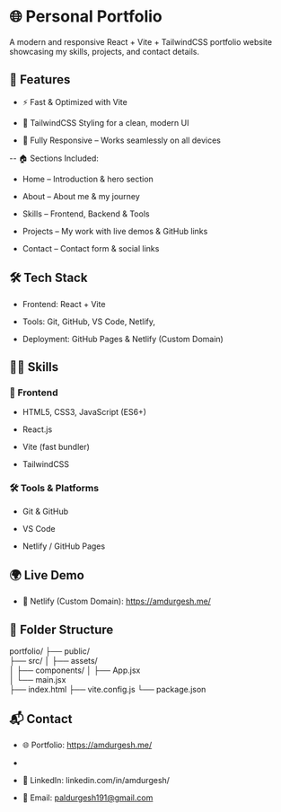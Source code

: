 # 🌐 Personal Portfolio
A modern and responsive React + Vite + TailwindCSS portfolio website showcasing my skills, projects, and contact details.

## 🚀 Features
- ⚡ Fast & Optimized with Vite

- 🎨 TailwindCSS Styling for a clean, modern UI

- 📱 Fully Responsive – Works seamlessly on all devices

-- 🏠 Sections Included:

  - Home – Introduction & hero section
  
  - About – About me & my journey
  
  - Skills – Frontend, Backend & Tools
  
  - Projects – My work with live demos & GitHub links
  
  - Contact – Contact form & social links

## 🛠️ Tech Stack
- Frontend: React + Vite
  
- Tools: Git, GitHub, VS Code, Netlify,
  
- Deployment: GitHub Pages & Netlify (Custom Domain)

## 🧑‍💻 Skills
### 🌟 Frontend
- HTML5, CSS3, JavaScript (ES6+)

- React.js

- Vite (fast bundler)

- TailwindCSS


### 🛠️ Tools & Platforms
- Git & GitHub

- VS Code

- Netlify / GitHub Pages


## 🌍 Live Demo
- 🔗 Netlify (Custom Domain): https://amdurgesh.me/

## 📂 Folder Structure

portfolio/
 ├── public/         
 ├── src/
 │   ├── assets/     
 │   ├── components/ 
 │   ├── App.jsx     
 │   └── main.jsx    
 ├── index.html
 ├── vite.config.js
 └── package.json

 ## 📬 Contact

- 🌐 Portfolio: https://amdurgesh.me/
- 
- 💼 LinkedIn: linkedin.com/in/amdurgesh/

- 📧 Email: paldurgesh191@gmail.com
